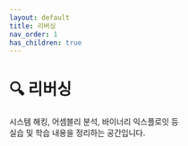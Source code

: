 ```yaml
---
layout: default
title: 리버싱
nav_order: 1
has_children: true
---
```


# 🔍 리버싱

시스템 해킹, 어셈블리 분석, 바이너리 익스플로잇 등  
실습 및 학습 내용을 정리하는 공간입니다.